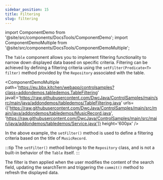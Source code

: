 ```yaml
---
sidebar_position: 15
title: Filtering
slug: filtering
---
```

import ComponentDemo from '@site/src/components/DocsTools/ComponentDemo';
import ComponentDemoMultiple from '@site/src/components/DocsTools/ComponentDemoMultiple';

The `Table` component allows you to implement filtering functionality to narrow down displayed data based on specific criteria. Filtering can be achieved by defining a filtering criteria using the `setFilter(Predicate<T> filter)` method provided by the `Repository` associated with the table.

<ComponentDemoMultiple
path='https://eu.bbx.kitchen/webapp/controlsamples?class=addondemos.tabledemos.TableFiltering' 
javaE='https://raw.githubusercontent.com/DwcJava/ControlSamples/main/src/main/java/addondemos/tabledemos/TableFiltering.java'
urls={['https://raw.githubusercontent.com/DwcJava/ControlSamples/main/src/main/java/addondemos/tabledemos/MusicRecord.java', 
'https://raw.githubusercontent.com/DwcJava/ControlSamples/main/src/main/java/addondemos/tabledemos/Service.java']}
height='600px'
/>

In the above example, the `setFilter()` method is used to define a filtering criteria based on the title of `MusicRecord`. 

:::tip
The `setFilter()` method belongs to the `Repository` class, and is not a built-in behavior of the `Table` itself.
:::

The filter is then applied when the user modifies the content of the search field, updating the searchTerm and triggering the `commit()` method to refresh the displayed data.